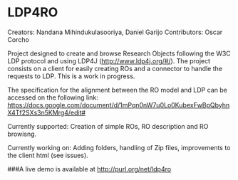 LDP4RO
======
Creators: Nandana Mihindukulasooriya, Daniel Garijo
Contributors: Oscar Corcho

Project designed to create and browse Research Objects following the W3C LDP protocol and using LDP4J (http://www.ldp4j.org/#/).
The project consists on a client for easily creating ROs and a connector to handle the requests to LDP.
This is a work in progress.

The specification for the alignment between the RO model and LDP can be accessed on the following link: https://docs.google.com/document/d/1mPqn0nW7u0Lo0KubexFwBpQbyhnX4Tf2SXs3n5KMrg4/edit#

Currently supported: Creation of simple ROs, RO description and RO browisng. 

Currently working on: Adding folders, handling of Zip files, improvements to the client html (see issues).

###A live demo is available at http://purl.org/net/ldp4ro


